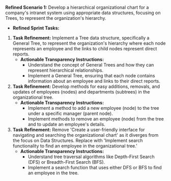 **Refined Scenario 1:** Develop a hierarchical organizational chart for a company's intranet system using appropriate data structures, focusing on Trees, to represent the organization's hierarchy.

- **Refined Sprint Tasks:**

1. **Task Refinement:** Implement a Tree data structure, specifically a General Tree, to represent the organization's hierarchy where each node represents an employee and the links to child nodes represent direct reports.
    - **Actionable Transparency Instructions:**
        - Understand the concept of General Trees and how they can represent hierarchical relationships.
        - Implement a General Tree, ensuring that each node contains information about an employee and links to their direct reports.
2. **Task Refinement:** Develop methods for easy additions, removals, and updates of employees (nodes) and departments (subtrees) in the organizational tree.
    - **Actionable Transparency Instructions:**
        - Implement a method to add a new employee (node) to the tree under a specific manager (parent node).
        - Implement methods to remove an employee (node) from the tree and to update an employee's details.
3. **Task Refinement:** Remove 'Create a user-friendly interface for navigating and searching the organizational chart' as it diverges from the focus on Data Structures. Replace with 'Implement search functionality to find an employee in the organizational tree.'
    - **Actionable Transparency Instructions:**
        - Understand tree traversal algorithms like Depth-First Search (DFS) or Breadth-First Search (BFS).
        - Implement a search function that uses either DFS or BFS to find an employee in the tree.
